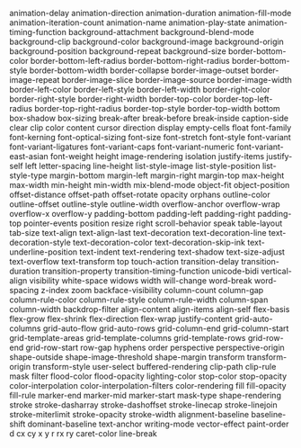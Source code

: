 animation-delay
animation-direction
animation-duration
animation-fill-mode
animation-iteration-count
animation-name
animation-play-state
animation-timing-function
background-attachment
background-blend-mode
background-clip
background-color
background-image
background-origin
background-position
background-repeat
background-size
border-bottom-color
border-bottom-left-radius
border-bottom-right-radius
border-bottom-style
border-bottom-width
border-collapse
border-image-outset
border-image-repeat
border-image-slice
border-image-source
border-image-width
border-left-color
border-left-style
border-left-width
border-right-color
border-right-style
border-right-width
border-top-color
border-top-left-radius
border-top-right-radius
border-top-style
border-top-width
bottom
box-shadow
box-sizing
break-after
break-before
break-inside
caption-side
clear
clip
color
content
cursor
direction
display
empty-cells
float
font-family
font-kerning
font-optical-sizing
font-size
font-stretch
font-style
font-variant
font-variant-ligatures
font-variant-caps
font-variant-numeric
font-variant-east-asian
font-weight
height
image-rendering
isolation
justify-items
justify-self
left
letter-spacing
line-height
list-style-image
list-style-position
list-style-type
margin-bottom
margin-left
margin-right
margin-top
max-height
max-width
min-height
min-width
mix-blend-mode
object-fit
object-position
offset-distance
offset-path
offset-rotate
opacity
orphans
outline-color
outline-offset
outline-style
outline-width
overflow-anchor
overflow-wrap
overflow-x
overflow-y
padding-bottom
padding-left
padding-right
padding-top
pointer-events
position
resize
right
scroll-behavior
speak
table-layout
tab-size
text-align
text-align-last
text-decoration
text-decoration-line
text-decoration-style
text-decoration-color
text-decoration-skip-ink
text-underline-position
text-indent
text-rendering
text-shadow
text-size-adjust
text-overflow
text-transform
top
touch-action
transition-delay
transition-duration
transition-property
transition-timing-function
unicode-bidi
vertical-align
visibility
white-space
widows
width
will-change
word-break
word-spacing
z-index
zoom
backface-visibility
column-count
column-gap
column-rule-color
column-rule-style
column-rule-width
column-span
column-width
backdrop-filter
align-content
align-items
align-self
flex-basis
flex-grow
flex-shrink
flex-direction
flex-wrap
justify-content
grid-auto-columns
grid-auto-flow
grid-auto-rows
grid-column-end
grid-column-start
grid-template-areas
grid-template-columns
grid-template-rows
grid-row-end
grid-row-start
row-gap
hyphens
order
perspective
perspective-origin
shape-outside
shape-image-threshold
shape-margin
transform
transform-origin
transform-style
user-select
buffered-rendering
clip-path
clip-rule
mask
filter
flood-color
flood-opacity
lighting-color
stop-color
stop-opacity
color-interpolation
color-interpolation-filters
color-rendering
fill
fill-opacity
fill-rule
marker-end
marker-mid
marker-start
mask-type
shape-rendering
stroke
stroke-dasharray
stroke-dashoffset
stroke-linecap
stroke-linejoin
stroke-miterlimit
stroke-opacity
stroke-width
alignment-baseline
baseline-shift
dominant-baseline
text-anchor
writing-mode
vector-effect
paint-order
d
cx
cy
x
y
r
rx
ry
caret-color
line-break